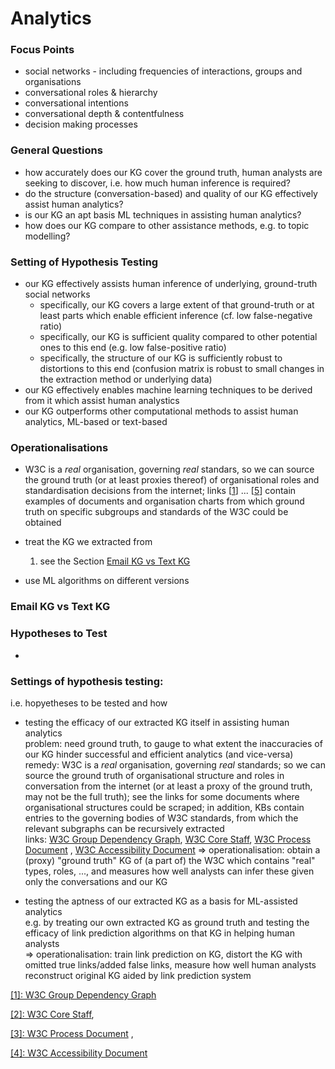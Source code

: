 # Analytics

### Focus Points

* social networks - including frequencies of interactions, groups and organisations
* conversational roles & hierarchy
* conversational intentions
* conversational depth & contentfulness
* decision making processes

### General Questions

* how accurately does our KG cover the ground truth, human analysts are seeking to discover, i.e. how much human inference is required?
* do the structure (conversation-based) and quality of our KG effectively assist human analytics?
* is our KG an apt basis ML techniques in assisting human analytics?
* how does our KG compare to other assistance methods, e.g. to topic modelling?


### Setting of Hypothesis Testing

* our KG effectively assists human inference of underlying, ground-truth social networks
  - specifically, our KG covers a large extent of that ground-truth or at least parts which enable efficient inference (cf. low false-negative ratio)
  - specifically, our KG is sufficient quality compared to other potential ones to this end (e.g. low false-positive ratio)
  - specifically, the structure of our KG is sufficiently robust to distortions to this end (confusion matrix is robust to small changes in the extraction method or underlying data)
* our KG effectively enables machine learning techniques to be derived from it which assist human analystics
* our KG outperforms other computational methods to assist human analytics, ML-based or text-based 

### Operationalisations

* W3C is a _real_ organisation, governing _real_ standars, so we can source the ground truth (or at least proxies thereof) of organisational roles and standardisation decisions from the internet; links [[1](#1)] ... [[5](#5)] contain examples of documents and organisation charts from which ground truth on specific subgroups and standards of the W3C could be obtained

* treat the KG we extracted from 
   1. see the Section [Email KG vs Text KG](#email-kg-vs-text-kg)

* use ML algorithms on different versions 

### Email KG vs Text KG



### Hypotheses to Test

* 

### Settings of hypothesis testing:
i.e. hopyetheses to be tested and how

* testing the efficacy of our extracted KG itself in assisting human analytics <br>
  problem: need ground truth, to gauge to what extent the inaccuracies of our KG hinder successful and efficient analytics (and vice-versa) <br>
  remedy: W3C is a _real_ organisation, governing _real_ standards; so we can source the ground truth of organisational structure and roles in conversation from the internet (or at least a proxy of the ground truth, may not be the full truth); see the links for some documents where organisational structures could be scraped; in addition, KBs contain entries to the governing bodies of W3C standards, from which the relevant subgraphs can be recursively extracted <br>
  links: [W3C Group Dependency Graph](https://www.w3.org/2003/02/W3COrg.svgz), [W3C Core Staff](https://www.w3.org/People), [W3C Process Document](https://www.w3.org/2019/Process-20190301/) , [W3C Accessibility Document](https://www.w3.org/TR/2020/WD-accessibility-conformance-challenges-20200619)
  => operationalisation: obtain a (proxy) "ground truth" KG of (a part of) the W3C which contains "real" types, roles, ..., and measures how well analysts can infer these given only the conversations and our KG
  
  
* testing the aptness of our extracted KG as a basis for ML-assisted analytics <br>
  e.g. by treating our own extracted KG as ground truth and testing the efficacy of link prediction algorithms on that KG in helping human analysts <br>
 => operationalisation: train link prediction on KG, distort the KG with omitted true links/added false links, measure how well human analysts reconstruct original KG aided by link prediction system <br>
 
 
 <a id="1">[[1]: W3C Group Dependency Graph](https://www.w3.org/2003/02/W3COrg.svgz)</a>
 
 [[2]: W3C Core Staff](https://www.w3.org/People), 
 
 [[3]: W3C Process Document](https://www.w3.org/2019/Process-20190301/) , 
 
 <a id="4">[[4]: W3C Accessibility Document](https://www.w3.org/TR/2020/WD-accessibility-conformance-challenges-20200619)</a>
